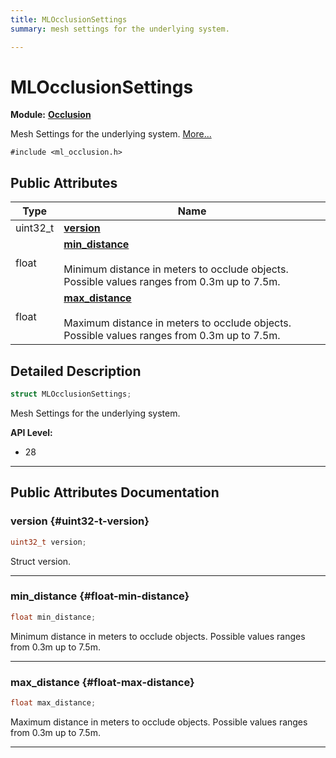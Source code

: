 ```yaml
---
title: MLOcclusionSettings
summary: mesh settings for the underlying system. 

---
```


# MLOcclusionSettings

**Module:** **[Occlusion](/versioned_docs/version-31-Aug-2023/api-ref/api/Modules/group___occlusion/group___occlusion.md)**



Mesh Settings for the underlying system.  [More...](#detailed-description)


`#include <ml_occlusion.h>`

## Public Attributes

| Type           | Name           |
| -------------- | -------------- |
| uint32_t | **[version](/versioned_docs/version-31-Aug-2023/api-ref/api/Modules/group___occlusion/struct_m_l_occlusion_settings.md#uint32-t-version)**  |
| float | **[min_distance](/versioned_docs/version-31-Aug-2023/api-ref/api/Modules/group___occlusion/struct_m_l_occlusion_settings.md#float-min-distance)** <br></br>Minimum distance in meters to occlude objects. Possible values ranges from 0.3m up to 7.5m.  |
| float | **[max_distance](/versioned_docs/version-31-Aug-2023/api-ref/api/Modules/group___occlusion/struct_m_l_occlusion_settings.md#float-max-distance)** <br></br>Maximum distance in meters to occlude objects. Possible values ranges from 0.3m up to 7.5m.  |

## Detailed Description

```cpp
struct MLOcclusionSettings;
```

Mesh Settings for the underlying system. 




**API Level:**
  * 28




-----------
## Public Attributes Documentation

### version {#uint32-t-version}

```cpp
uint32_t version;
```


Struct version. 





-----------

### min_distance {#float-min-distance}

```cpp
float min_distance;
```

Minimum distance in meters to occlude objects. Possible values ranges from 0.3m up to 7.5m. 





-----------

### max_distance {#float-max-distance}

```cpp
float max_distance;
```

Maximum distance in meters to occlude objects. Possible values ranges from 0.3m up to 7.5m. 





-----------


